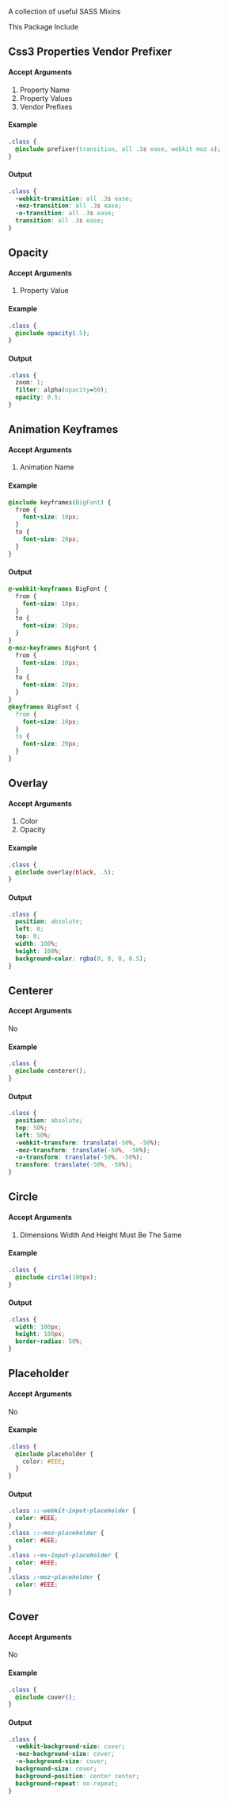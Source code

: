 A collection of useful SASS Mixins

This Package Include

## Css3 Properties Vendor Prefixer

#### Accept Arguments 

1. Property Name
2. Property Values
3. Vendor Prefixes

#### Example

```css
.class {
  @include prefixer(transition, all .3s ease, webkit moz o);
}
 ```
#### Output

```css
.class {
  -webkit-transition: all .3s ease;
  -moz-transition: all .3s ease;
  -o-transition: all .3s ease;
  transition: all .3s ease;
}
 ```

## Opacity

#### Accept Arguments 

1. Property Value

#### Example

```css
.class {
  @include opacity(.5);
}
```

#### Output

```css
.class {
  zoom: 1;
  filter: alpha(opacity=50);
  opacity: 0.5;
}
 ```

## Animation Keyframes

#### Accept Arguments 

1. Animation Name

#### Example

```css
@include keyframes(BigFont) {
  from {
    font-size: 10px;
  }
  to {
    font-size: 20px;
  }
}
```

#### Output

```css
@-webkit-keyframes BigFont {
  from {
    font-size: 10px;
  }
  to {
    font-size: 20px;
  }
}
@-moz-keyframes BigFont {
  from {
    font-size: 10px;
  }
  to {
    font-size: 20px;
  }
}
@keyframes BigFont {
  from {
    font-size: 10px;
  }
  to {
    font-size: 20px;
  }
}
```

## Overlay

#### Accept Arguments 

1. Color
2. Opacity

#### Example

```css
.class {
  @include overlay(black, .5);
}
```

#### Output

```css
.class {
  position: absolute;
  left: 0;
  top: 0;
  width: 100%;
  height: 100%;
  background-color: rgba(0, 0, 0, 0.5);
}
```

## Centerer

#### Accept Arguments 

No

#### Example

```css
.class {
  @include centerer();
}
```

#### Output

```css
.class {
  position: absolute;
  top: 50%;
  left: 50%;
  -webkit-transform: translate(-50%, -50%);
  -moz-transform: translate(-50%, -50%);
  -o-transform: translate(-50%, -50%);
  transform: translate(-50%, -50%);
}
```

## Circle

#### Accept Arguments 

1. Dimensions Width And Height Must Be The Same

#### Example

```css
.class {
  @include circle(100px);
}
```

#### Output

```css
.class {
  width: 100px;
  height: 100px;
  border-radius: 50%;
}
```

## Placeholder

#### Accept Arguments 

No

#### Example

```css
.class {
  @include placeholder {
    color: #EEE;
  }
}
```

#### Output

```css
.class ::-webkit-input-placeholder {
  color: #EEE;
}
.class ::-moz-placeholder {
  color: #EEE;
}
.class :-ms-input-placeholder {
  color: #EEE;
}
.class :-moz-placeholder {
  color: #EEE;
}
```

## Cover

#### Accept Arguments 

No

#### Example

```css
.class {
  @include cover();
}
```

#### Output

```css
.class {
  -webkit-background-size: cover;
  -moz-background-size: cover;
  -o-background-size: cover;
  background-size: cover;
  background-position: center center;
  background-repeat: no-repeat;
}
```
